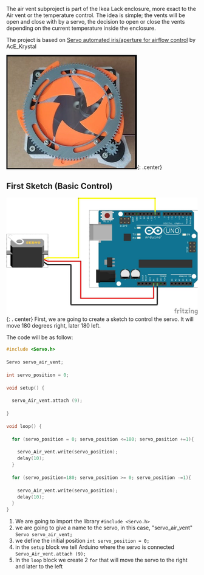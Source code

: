 The air vent subproject is part of the Ikea Lack enclosure, more exact to the Air vent or the temperature control. The idea is simple; the vents will be open and close with by a servo, the decision to open or close the vents depending on the current temperature inside the enclosure.

The project is based on [Servo automated iris/aperture for airflow control](https://www.thingiverse.com/thing:3563742) by AcE_Krystal

![001.servo_automated_iris](images/001.servo_automated_iris.jpg){: .center}

## First Sketch (Basic Control)

![002.servo_schema](images/002.servo_schema.jpg){: . center}
First, we are going to create a sketch to control the servo. 
It will move 180 degrees right, later 180 left.

The code will be as follow:

```C++
#include <Servo.h>

Servo servo_air_vent;

int servo_position = 0;

void setup() {

  servo_Air_vent.attach (9);

}

void loop() {

  for (servo_position = 0; servo_position <=180; servo_position +=1){

    servo_Air_vent.write(servo_position);
    delay(10);
  }

  for (servo_position=180; servo_position >= 0; servo_position -=1){

    servo_Air_vent.write(servo_position);
    delay(10);
  }
}
```

1. We are going to import the library `#include <Servo.h>`  
2. we are going to give a name to the servo, in this case, "servo_air_vent" `Servo servo_air_vent;`  
3. we define the initial position `int servo_position = 0;`  
4. in the `setup` block we tell Arduino where the servo is connected `Servo_Air_vent.attach (9);`  
5. In the `loop` block we create 2 `for` that will move the servo to the right and later to the left  
